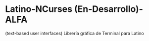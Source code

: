 # Latino-NCurses (En-Desarrollo)-ALFA
(text-based user interfaces) Librería gráfica de Terminal para Latino
